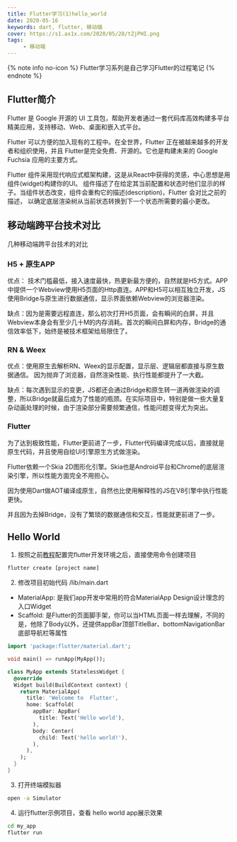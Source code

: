 ```yaml
---
title: Flutter学习(1)hello_world
date: 2020-05-16
keywords: dart, flutter, 移动端
cover: https://s1.ax1x.com/2020/05/28/tZjPHI.png
tags:
     - 移动端
---
```



{% note info no-icon %}
Flutter学习系列是自己学习Flutter的过程笔记
{% endnote %}

## Flutter简介

Flutter 是 Google 开源的 UI 工具包，帮助开发者通过一套代码库高效构建多平台精美应用，支持移动、Web、桌面和嵌入式平台。

Flutter 可以方便的加入现有的工程中。在全世界，Flutter 正在被越来越多的开发者和组织使用，并且 Flutter是完全免费、开源的。它也是构建未来的 Google Fuchsia 应用的主要方式。

Flutter 组件采用现代响应式框架构建，这是从React中获得的灵感，中心思想是用组件(widget)构建你的UI。 组件描述了在给定其当前配置和状态时他们显示的样子。当组件状态改变，组件会重构它的描述(description)，Flutter 会对比之前的描述， 以确定底层渲染树从当前状态转换到下一个状态所需要的最小更改。
<br/>


## 移动端跨平台技术对比

几种移动端跨平台技术的对比

### H5 + 原生APP

优点： 技术门槛最低，接入速度最快，热更新最方便的，自然就是H5方式。APP中提供一个Webview使用H5页面的Http直连。APP和H5可以相互独立开发，JS使用Bridge与原生进行数据通信，显示界面依赖Webview的浏览器渲染。

缺点：因为是需要远程直连，那么初次打开H5页面，会有瞬间的白屏，并且Webview本身会有至少几十M的内存消耗。首次的瞬间白屏和内存，Bridge的通信效率低下，始终是被技术框架给局限住了。

### RN & Weex

优点：使用原生去解析RN、Weex的显示配置，显示层、逻辑层都直接与原生数据通信。 因为抛弃了浏览器，自然渲染性能、执行性能都提升了一大截。

缺点：每次遇到显示的变更，JS都还会通过Bridge和原生转一道再做渲染的调整，所以Bridge就最后成为了性能的瓶颈。在实际项目中，特别是做一些大量复杂动画处理的时候，由于渲染部分需要频繁通信，性能问题变得尤为突出。

### Flutter

为了达到极致性能，Flutter更前进了一步，Flutter代码编译完成以后，直接就是原生代码，并且使用自绘UI引擎原生方式做渲染。

Flutter依赖一个Skia 2D图形化引擎。Skia也是Android平台和Chrome的底层渲染引擎，所以性能方面完全不用担心。

因为使用Dart做AOT编译成原生，自然也比使用解释性的JS在V8引擎中执行性能更快。

并且因为去掉Bridge，没有了繁琐的数据通信和交互，性能就更前进了一步。
<br/>


## Hello World

1. 按照之前[教程](https://www.shengshunyan.xyz/2019/05/30/flutter%E5%BC%80%E5%8F%91%E7%8E%AF%E5%A2%83%E6%90%AD%E5%BB%BA/)配置完flutter开发环境之后，直接使用命令创建项目

  ```bash
  flutter create [project name]
  ```

2. 修改项目初始代码 /lib/main.dart
  - MaterialApp: 是我们app开发中常用的符合MaterialApp Design设计理念的入口Widget
  - Scaffold: 是Flutter的页面脚手架，你可以当HTML页面一样去理解，不同的是，他除了Body以外，还提供appBar顶部TitleBar、bottomNavigationBar底部导航栏等属性

  ```dart
  import 'package:flutter/material.dart';

  void main() => runApp(MyApp());

  class MyApp extends StatelessWidget {
    @override
    Widget build(BuildContext context) {
      return MaterialApp(
        title: 'Welcome to  Flutter',
        home: Scaffold(
          appBar: AppBar(
            title: Text('Hello world'),
          ),
          body: Center(
            child: Text('hello world!'),
          ),
        ),
      );
    }
  }
  ```

3. 打开终端模拟器

  ```bash
  open -a Simulator
  ```

4. 运行flutter示例项目，查看 hello world app展示效果

  ```bash
  cd my_app
  flutter run
  ```